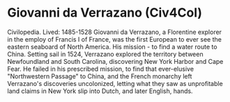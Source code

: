 # Giovanni da Verrazano (Civ4Col)

Civilopedia.
Lived: 1485-1528
Giovanni da Verrazano, a Florentine explorer in the employ of Francis I of France, was the first European to ever see the eastern seaboard of North America. His mission - to find a water route to China. Setting sail in 1524, Verrazano explored the territory between Newfoundland and South Carolina, discovering New York Harbor and Cape Fear. He failed in his prescribed mission, to find that ever-elusive "Northwestern Passage" to China, and the French monarchy left Verrazano's discoveries uncolonized, letting what they saw as unprofitable land claims in New York slip into Dutch, and later English, hands.